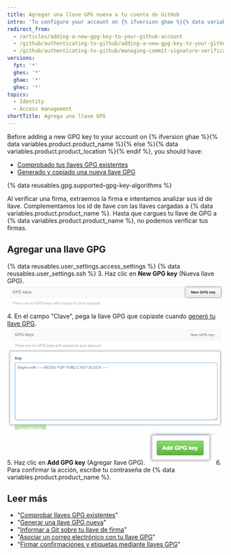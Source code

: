 ```yaml
---
title: Agregar una llave GPG nueva a tu cuenta de GitHub
intro: 'To configure your account on {% ifversion ghae %}{% data variables.product.product_name %}{% else %}{% data variables.product.product_location %}{% endif %} to use your new (or existing) GPG key, you''ll also need the key to your account.'
redirect_from:
  - /articles/adding-a-new-gpg-key-to-your-github-account
  - /github/authenticating-to-github/adding-a-new-gpg-key-to-your-github-account
  - /github/authenticating-to-github/managing-commit-signature-verification/adding-a-new-gpg-key-to-your-github-account
versions:
  fpt: '*'
  ghes: '*'
  ghae: '*'
  ghec: '*'
topics:
  - Identity
  - Access management
shortTitle: Agrega una llave GPG
---
```


Before adding a new GPG key to your account on {% ifversion ghae %}{% data variables.product.product_name %}{% else %}{% data variables.product.product_location %}{% endif %}, you should have:
- [Comprobado tus llaves GPG existentes](/articles/checking-for-existing-gpg-keys)
- [Generado y copiado una nueva llave GPG](/articles/generating-a-new-gpg-key)

{% data reusables.gpg.supported-gpg-key-algorithms %}

Al verificar una firma, extraemos la firma e intentamos analizar sus id de llave. Complementamos los id de llave con las llaves cargadas a {% data variables.product.product_name %}. Hasta que cargues tu llave de GPG a {% data variables.product.product_name %}, no podemos verificar tus firmas.

## Agregar una llave GPG

{% data reusables.user_settings.access_settings %}
{% data reusables.user_settings.ssh %}
3. Haz clic en **New GPG key** (Nueva llave GPG). ![Botón de llave GPG](/assets/images/help/settings/gpg-add-gpg-key.png)
4. En el campo "Clave", pega la llave GPG que copiaste cuando [generó tu llave GPG](/articles/generating-a-new-gpg-key). ![Campo de llave](/assets/images/help/settings/gpg-key-paste.png)
5. Haz clic en **Add GPG key** (Agregar llave GPG). ![Botón Add key (Agregar llave)](/assets/images/help/settings/gpg-add-key.png)
6. Para confirmar la acción, escribe tu contraseña de {% data variables.product.product_name %}.

## Leer más

* "[Comprobar llaves GPG existentes](/articles/checking-for-existing-gpg-keys)"
* "[Generar una llave GPG nueva](/articles/generating-a-new-gpg-key)"
* "[Informar a Git sobre tu llave de firma](/articles/telling-git-about-your-signing-key)"
* "[Asociar un correo electrónico con tu llave GPG](/articles/associating-an-email-with-your-gpg-key)"
* "[Firmar confirmaciones y etiquetas mediante llaves GPG](/articles/signing-commits-and-tags-using-gpg)"
